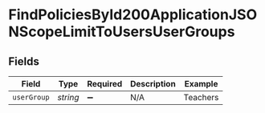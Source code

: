 # FindPoliciesById200ApplicationJSONScopeLimitToUsersUserGroups


## Fields

| Field              | Type               | Required           | Description        | Example            |
| ------------------ | ------------------ | ------------------ | ------------------ | ------------------ |
| `userGroup`        | *string*           | :heavy_minus_sign: | N/A                | Teachers           |